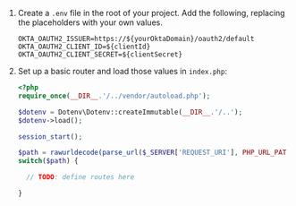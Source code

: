 1. Create a `.env` file in the root of your project. Add the following, replacing the placeholders with your own values.

   ```properties
   OKTA_OAUTH2_ISSUER=https://${yourOktaDomain}/oauth2/default
   OKTA_OAUTH2_CLIENT_ID=${clientId}
   OKTA_OAUTH2_CLIENT_SECRET=${clientSecret}
   ```

1. Set up a basic router and load those values in `index.php`:

   ```php
   <?php
   require_once(__DIR__.'/../vendor/autoload.php');

   $dotenv = Dotenv\Dotenv::createImmutable(__DIR__.'/..');
   $dotenv->load();

   session_start();

   $path = rawurldecode(parse_url($_SERVER['REQUEST_URI'], PHP_URL_PATH));
   switch($path) {

     // TODO: define routes here

   }
   ```
